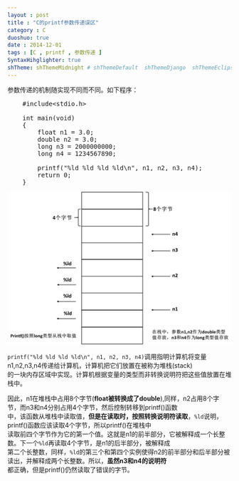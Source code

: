 ```yaml
---
layout : post
title : "C的printf参数传递误区"
category : C
duoshuo: true
date : 2014-12-01
tags : [C , printf , 参数传递 ]
SyntaxHihglighter: true
shTheme: shThemeMidnight # shThemeDefault  shThemeDjango  shThemeEclipse  shThemeEmacs  shThemeFadeToGrey  shThemeMidnight  shThemeRDark
---
```


参数传递的机制随实现不同而不同。如下程序：

<pre class="brush: c; ">
	#include&lt;stdio.h&gt;

	int main(void)
	{
		float n1 = 3.0;
		double n2 = 3.0;
		long n3 = 2000000000;
		long n4 = 1234567890;
	
		printf("%ld %ld %ld %ld\n", n1, n2, n3, n4);
		return 0;
	}
</pre>

<!-- more -->

![参数传递](/res/img/blog/2014/12/01/trans_param.png)

```printf("%ld %ld %ld %ld\n", n1, n2, n3, n4)```调用指明计算机将变量n1,n2,n3,n4传递给计算机，计算机把它们放置在被称为堆栈(stack)  
的一块内存区域中实现。计算机根据变量的类型而非转换说明符把这些值放置在堆栈中。

因此，n1在堆栈中占用8个字节(**float被转换成了double**),同样，n2占用8个字节，而n3和n4分别占用4个字节，然后控制转移到printf()函数  
中，该函数从堆栈中读取值，**但是在读取时，按照转换说明符读取**，```%ld```说明，printf()函数应该读取4个字节，所以printf()在堆栈中  
读取前四个字节作为它的第一个值。这就是n1的前半部分，它被解释成一个长整数。下一个```%ld```再读取4个字节，是n1的后半部分，被解释成  
第二个长整数，同样，```%ld```的第三个和第四个实例使得n2的前半部分和后半部分被读出，并解释成两个长整数。所以，**虽然n3和n4的说明符**  
都正确，但是printf()仍然读取了错误的字节。





